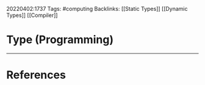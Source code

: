 20220402:1737
Tags: #computing 
Backlinks: [[Static Types]] [[Dynamic Types]] [[Compiler]]
# Type (Programming)




---
# References
